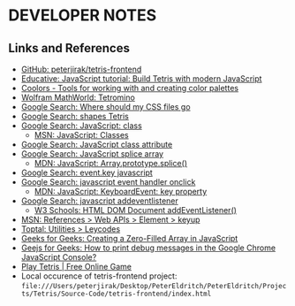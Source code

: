 # DEVELOPER NOTES

## Links and References
 * [GitHub: peterjirak/tetris-frontend](https://github.com/peterjirak/tetris-frontend)
 * [Educative: JavaScript tutorial: Build Tetris with modern JavaScript](https://www.educative.io/blog/javascript-tutorial-build-tetris)
 * [Coolors - Tools for working with and creating color palettes](https://coolors.co/)
 * [Wolfram MathWorld: Tetromino](https://mathworld.wolfram.com/Tetromino.html#:~:text=There%20are%20five%20free%20tetrominoes,Alexey%20Pajitnov%20in%20June%201985.)
 * [Google Search: Where should my CSS files go](https://www.google.com/search?q=Where+should+my+CSS+files+go&sxsrf=APwXEdfETdMoHzI3QqPgbGH631U4lw-vUw%3A1683914166744&source=hp&ei=tn1eZJrnKt-D0PEPrqSXuAI&iflsig=AOEireoAAAAAZF6LxjWUZJvJG4qxaGUfKvzm__uyNuoP&ved=0ahUKEwiamvSNrfD-AhXfATQIHS7SBScQ4dUDCAs&uact=5&oq=Where+should+my+CSS+files+go&gs_lcp=Cgdnd3Mtd2l6EAMyBQghEKABMgUIIRCrAjoECCMQJzoHCCMQigUQJzoICAAQigUQkQI6CwgAEIAEELEDEIMBOgsILhCABBCxAxCDAToRCC4QgAQQsQMQgwEQxwEQ0QM6CggAEIoFELEDEEM6BwgAEIoFEEM6BQgAEIAEOgsIABCKBRCxAxCDAToICC4QgAQQ1AI6CAgAEIAEELEDOgcIABCABBAKOggILhCABBCxAzoFCC4QgAQ6CwguEIAEELEDENQCOgYIABAWEB46CAgAEIoFEIYDOggIIRAWEB4QHToHCCEQoAEQClAAWJ40YP43aAFwAHgCgAGeA4gBxhWSAQoyNC4yLjIuMC4xmAEAoAEB&sclient=gws-wiz)
 * [Google Search: shapes Tetris](https://www.google.com/search?q=shapes+Tetris&sxsrf=APwXEdfJFZjy-8yaD1UQK2k0uJlv-hFONg%3A1683868008388&source=hp&ei=aMldZLfwE9HB0PEP1tSjiAc&iflsig=AOEireoAAAAAZF3XeM9YP_SP8vVUS1dmhIYZojmaSKQn&ved=0ahUKEwi3xPCTge_-AhXRIDQIHVbqCHEQ4dUDCAs&uact=5&oq=shapes+Tetris&gs_lcp=Cgdnd3Mtd2l6EAMyBggAEBYQHjIGCAAQFhAeMgYIABAWEB4yBggAEBYQHjIGCAAQFhAeMgYIABAWEB4yBggAEBYQHjIICAAQFhAeEA8yCAgAEBYQHhAPMggIABCKBRCGAzoHCCMQigUQJzoICAAQigUQkQI6CwgAEIAEELEDEIMBOgsILhCKBRCxAxCDAToLCC4QgAQQxwEQ0QM6DgguEIAEELEDEMcBENEDOgQIIxAnOgcIABCKBRBDOhEILhCABBCxAxCDARDHARDRAzoICC4QgAQQsQM6CggAEIoFELEDEEM6DQguEIoFELEDEIMBEEM6CAgAEIAEELEDOgoILhCKBRDUAhBDOgUIABCABDoLCC4QgAQQsQMQgwE6CAgAEBYQHhAKUABYtCBglSVoAHAAeACAAasBiAGaCJIBBDExLjKYAQCgAQE&sclient=gws-wiz#imgrc=e8wR_0ODzvDmQM)
 * [Google Search: JavaScript: class](https://www.google.com/search?q=JavaScript+class&sxsrf=APwXEdcgBkZdVkV_umFAtrI0iSntegM5Zw%3A1683868048938&source=hp&ei=kMldZKe6Npfh0PEPxISF-A0&iflsig=AOEireoAAAAAZF3XoIxT9N-3bgOBGanq8OGo_7tx6sfs&ved=0ahUKEwinwpynge_-AhWXMDQIHURCAd8Q4dUDCAs&uact=5&oq=JavaScript+class&gs_lcp=Cgdnd3Mtd2l6EAMyCAgAEIAEELEDMgUIABCABDIFCAAQgAQyBQgAEIAEMgUIABCABDIFCAAQgAQyBQgAEIAEMgUIABCABDIFCAAQgAQyBQgAEIAEOgcIIxCKBRAnOgQIIxAnOggIABCKBRCRAjoLCC4QgAQQsQMQgwE6CwguEIMBELEDEIoFOggILhCABBCxAzoOCC4QgAQQsQMQgwEQ1AI6CwgAEIoFELEDEIMBOgcIABCKBRBDOg4ILhCABBCxAxDHARDRAzoKCAAQigUQsQMQQzoLCAAQgAQQsQMQgwE6DQgAEIoFELEDEIMBEEM6DggAEIoFELEDEIMBEJECUABY6E9g2FVoBHAAeACAAWaIAZcJkgEEMTguMpgBAKABAQ&sclient=gws-wiz)
    * [MSN: JavaScript: Classes](https://developer.mozilla.org/en-US/docs/Web/JavaScript/Reference/Classes)
 * [Google Search: JavaScript class attribute](https://www.google.com/search?q=JavaScript+class+attribute&sxsrf=APwXEdeg-90BUsMUTRtV9g2K1J8MTwnEKA%3A1683868249549&source=hp&ei=WcpdZMnvHMe90PEPgKyPmA8&iflsig=AOEireoAAAAAZF3YaTDO6SrsHAd33HhAwry8uxv0zZbg&ved=0ahUKEwiJgO-Ggu_-AhXHHjQIHQDWA_MQ4dUDCAs&uact=5&oq=JavaScript+class+attribute&gs_lcp=Cgdnd3Mtd2l6EAMyBQgAEIAEMgUIABCABDIGCAAQFhAeMgYIABAWEB4yCAgAEBYQHhAPMgYIABAWEB4yBggAEBYQHjIGCAAQFhAeMgYIABAWEB4yBggAEBYQHjoHCCMQigUQJzoECCMQJzoHCAAQigUQQzoKCAAQigUQsQMQQzoNCAAQigUQsQMQgwEQQzoLCAAQgAQQsQMQgwE6CAgAEIAEELEDOgoIABCABBAUEIcCUABYoUxgxlRoAHAAeACAAUqIAcwKkgECMjaYAQCgAQE&sclient=gws-wiz)
 * [Google Search: JavaScript splice array](https://www.google.com/search?q=JavaScript+splice+array&sxsrf=APwXEdfMFmSgYsilOWm9N3qzzWDpVKBOlQ%3A1684184489120&source=hp&ei=qZ1iZNP9BKHB7gKYmrygAw&iflsig=AOEireoAAAAAZGKruUcrpwbE6mg9Czik3GVdwUNkUvnr&ved=0ahUKEwiT9tSRnPj-AhWhoFsKHRgNDzQQ4dUDCAs&uact=5&oq=JavaScript+splice+array&gs_lcp=Cgdnd3Mtd2l6EAMyBQgAEIAEMgUIABCABDIFCAAQgAQyBQgAEIAEMgUIABCABDIFCAAQgAQyBggAEBYQHjIGCAAQFhAeMgYIABAWEB4yBggAEBYQHjoHCCMQigUQJzoLCC4QgAQQsQMQgwE6CwguEIoFELEDEIMBOggILhCABBCxAzoLCAAQigUQsQMQgwE6DgguEIAEELEDEMcBENEDOggIABCABBCxAzoLCC4QgAQQsQMQ1AI6BAgjECc6CggAEIAEELEDEAo6BwgAEIAEEApQAFjNQ2CcSGgAcAB4AIABjwGIAfUJkgEEMjIuMZgBAKABAQ&sclient=gws-wiz)
    * [MDN: JavaScript: Array.prototype.splice()](https://developer.mozilla.org/en-US/docs/Web/JavaScript/Reference/Global_Objects/Array/splice)
 * [Google Search: event.key javascript](https://www.google.com/search?q=event.key+javascript&sxsrf=APwXEdfDangl2EQsTmYPShUgjRz7coWz9g%3A1684131377839&source=hp&ei=Mc5hZOu2ML-C0PEP4rmj4AU&iflsig=AOEireoAAAAAZGHcQVoUD00jL6Am3m3VtOqpG_tHJ_9a&oq=event.key+&gs_lcp=Cgdnd3Mtd2l6EAMYADIKCAAQgAQQFBCHAjIICAAQigUQkQIyCggAEIAEEBQQhwIyCAgAEIoFEJECMgUIABCABDIFCAAQgAQyBQgAEIAEMgUIABCABDIFCAAQgAQyBQgAEIAEOgcIIxCKBRAnOhEILhCABBCxAxCDARDHARDRAzoLCC4QgAQQsQMQgwE6CwgAEIAEELEDEIMBOgcILhCKBRAnOgQIIxAnOg0ILhCABBAUEIcCELEDOgsILhCABBDHARDRAzoFCC4QgAQ6DggAEIAEELEDEIMBEMkDOggIABCKBRCSAzoRCC4QgAQQsQMQxwEQ0QMQ1AI6DQgAEIAEEBQQhwIQsQM6CAgAEIAEELEDOgcIABCABBAKUABYuSFg0SxoAHAAeACAAYIBiAHYBZIBAzkuMZgBAKABAQ&sclient=gws-wiz)
 * [Google Search: javascript event handler onclick](https://www.google.com/search?q=javascript+event+handler+onclick&sxsrf=APwXEdckQHy_aOyGTHw7IVD6VwR6wu4lUg%3A1684129822683&source=hp&ei=HshhZM7OJcHh0PEP-LSJuA0&iflsig=AOEireoAAAAAZGHWLre4is6BohxBM-cdYvvfyEsPa2cn&oq=JavaScript+event+handler&gs_lcp=Cgdnd3Mtd2l6EAMYATIFCAAQgAQyBQgAEIAEMgUIABCABDIFCAAQgAQyBQgAEIAEMgUIABCABDIFCAAQgAQyBQgAEIAEMgUIABCABDIFCAAQgAQ6BwgjEIoFECc6BAgjECc6CwguEIAEELEDEIMBOgsILhCKBRCxAxCDAToLCAAQigUQsQMQgwE6CAguEIAEELEDOhEILhCABBCxAxCDARDHARDRAzoICAAQgAQQsQM6CwguEIAEELEDENQCUABY9ixgn05oAHAAeACAAY8BiAH0CpIBBDIyLjKYAQCgAQE&sclient=gws-wiz)
    * [MDN: JavaScript: KeyboardEvent: key property](https://developer.mozilla.org/en-US/docs/Web/API/KeyboardEvent/key)
 * [Google Search: javascript addeventlistener](https://www.google.com/search?q=javascript+addeventlistener&sxsrf=APwXEdebKTD8KXHgj-tb1rdEulv9zJaqlw%3A1684129871774&source=hp&ei=T8hhZM7HLMTC9APdhKm4Aw&iflsig=AOEireoAAAAAZGHWX3iQl4dfPGAaE7y3IZ-6RYV9OQEQ&oq=JavaScript+register+event&gs_lcp=Cgdnd3Mtd2l6EAMYAzIFCAAQgAQyBQgAEIAEMgUIABCABDIICAAQFhAeEAoyBggAEBYQHjIGCAAQFhAeMgYIABAWEB4yBggAEBYQHjIGCAAQFhAeMgYIABAWEB46BwgjEIoFECc6BAgjECc6BwgAEIoFEEM6CggAEIoFELEDEEM6CAgAEIAEELEDOggIABCKBRCRAjoKCAAQgAQQFBCHAlAAWIFLYKqpAmgAcAB4AIABjQGIAYUMkgEEMjMuMpgBAKABAQ&sclient=gws-wiz)
    * [W3 Schools: HTML DOM Document addEventListener()](https://www.w3schools.com/jsref/met_document_addeventlistener.asp)
 * [MSN: References > Web APIs > Element > keyup](https://developer.mozilla.org/en-US/docs/Web/API/Element/keyup_event)
 * [Toptal: Utilities > Leycodes](https://www.toptal.com/developers/keycode)
 * [Geeks for Geeks: Creating a Zero-Filled Array in JavaScript](https://www.geeksforgeeks.org/creating-a-zero-filled-array-in-javascript/)
 * [Geejs for Geeks: How to print debug messages in the Google Chrome JavaScript Console?](https://www.geeksforgeeks.org/how-to-print-debug-messages-in-the-google-chrome-javascript-console/)
 * [Play Tetris | Free Online Game](https://tetris.com/play-tetris)
 * Local occurence of tetris-frontend project: `file:///Users/peterjirak/Desktop/PeterEldritch/PeterEldritch/Projects/Tetris/Source-Code/tetris-frontend/index.html`
